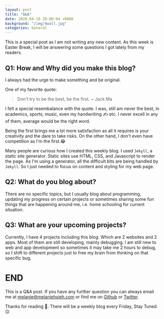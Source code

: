 ```yaml
---
layout: post
title: "Q&A"
date: 2020-04-10 20:00:04 +0800
background: "/img/4wall.jpg"
categories: General
---
```


This is a special post as I am not writing any new content. As this week is Easter Break, I will be answering some questions I got lately from my readers.

## Q1: How and Why did you make this blog?

I always had the urge to make something and be original.

One of my favorite quote:

> Don't try to be the best, be the first. ~ Jack Ma

I felt a special resembalance with the quote. I was, still am never the best, in academics, sports, music, even my handwriting ✍️ etc. I never excell in any of them, average would be the right word.

Being the first brings me a lot more satisfaction as all it requires is your creativity and the dare to take risks. On the other hand, I don't even have competition as I'm the first.😂

Many people are curious how I created this weekly blog. I used `Jekyll`, a static site generator. Static sites use HTML, CSS, and Javascript to render the page. As I'm using a generator, all the difficult bits are being handled by `Jekyll`. So I just needed to focus on content and styling for my web page.

## Q2: What do you blog about?

There are no specific topics, but I usually blog about programming, updating my progress on certain projects or sometimes sharing some fun things that are happening around me, i.e. home schooling for current situation.

## Q3: What are your upcoming projects?

Currently, I have 4 projects including this blog. Which are 2 websites and 2 apps. Most of them are still developing, mainly debugging. I am still new to web and app development so sometimes it may take me 2 hours to debug, so I shift to different projects just to free my brain from thinking on that specific bug.

# END

This is a Q&A post. If you have any further question you can always email me at <melanie@melaniehsieh.com> or find me on [Github](https://github.com/melaniehsieh) or [Twitter](https://twitter.com/melaniehsieh).

Thanks for reading 👀. There will be a weekly blog every Friday, Stay Tuned.😉
